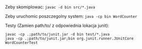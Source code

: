 Zeby skomiplowac:
`javac -d bin src/*.java`

Zeby uruchomic poszczegolny system:
`java -cp bin WordCounter`

Testy (Zamien path/to/ z odpowiednia lokacja junit):
```
javac -cp .;path/to/junit.jar -d bin test/*.java
java -cp .;path/to/junit.jar;bin org.junit.runner.JUnitCore WordCounterTest
```


